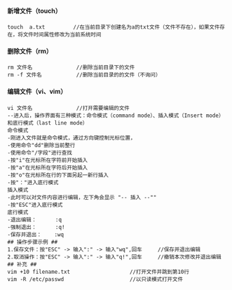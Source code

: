 #### 新增文件（touch）
    touch  a.txt         //在当前目录下创建名为a的txt文件（文件不存在），如果文件存在，将文件时间属性修改为当前系统时间
#### 删除文件（rm）
    rm 文件名              //删除当前目录下的文件
    rm -f 文件名           //删除当前目录的的文件（不询问）
#### 编辑文件（vi、vim）
    vi 文件名              //打开需要编辑的文件
    --进入后，操作界面有三种模式：命令模式（command mode）、插入模式（Insert mode）和底行模式（last line mode）
    命令模式
    -刚进入文件就是命令模式，通过方向键控制光标位置，
    -使用命令"dd"删除当前整行
    -使用命令"/字段"进行查找
    -按"i"在光标所在字符前开始插入
    -按"a"在光标所在字符后开始插入
    -按"o"在光标所在行的下面另起一新行插入
    -按"："进入底行模式
    插入模式
    -此时可以对文件内容进行编辑，左下角会显示 "-- 插入 --""
    -按"ESC"进入底行模式
    底行模式
    -退出编辑：      :q
    -强制退出：      :q!
    -保存并退出：    :wq
    ## 操作步骤示例 ##
    1.保存文件：按"ESC" -> 输入":" -> 输入"wq",回车     //保存并退出编辑
    2.取消操作：按"ESC" -> 输入":" -> 输入"q!",回车     //撤销本次修改并退出编辑
    ## 补充 ##
    vim +10 filename.txt                   //打开文件并跳到第10行
    vim -R /etc/passwd                     //以只读模式打开文件
